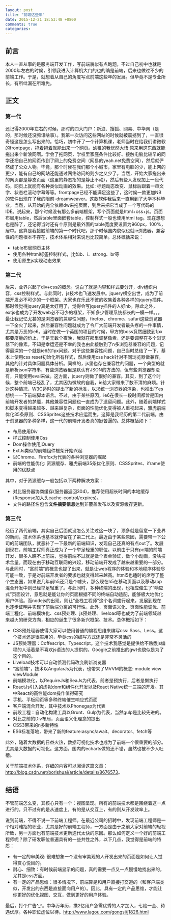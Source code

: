 ```yaml
---
layout: post
title: "前端这些年"
date: 2015-12-21 18:53:48 +0800
comments: true
categories: 
---
```


## 前言

本人一直从事的是服务端开发工作，写前端貌似有点跑题，不过自己初中也就是2000年左右的时候，引领我进入计算机大门的也的确是前端，后来也做过不少的前端工作。于是，就想着从自己的角度写点前端这些年的发展。但毕竟不是专业所长，有所纰漏在所难免。

<!--more-->

## 正文

### 第一代

还记得2000年左右的时候，那时的四大门户：新浪、搜狐、网易、中华网（是的，那时候还没腾讯啥事）。我第一次访问这些网站的时候就被震撼到了，一直很奇怪这是怎么写出来的。恰巧，初中开了一个计算机课，老师当时在给我们讲微软的frontpage，拖着拖着就能出来一个网页。幼稚的我恍然大悟:原来用这东西就能拖出来个新浪网啊。学会了拖网页，学校里家庭条件比较好、接触电脑比较早的同学还把自己的网页传到了网上的免费空间（网易的yeah.net免费空间），然后就俨然成了公众人物。毕竟，那个时候在我们那个小城市，家里有电脑的少，能上网的更少，能有自己的网站还能通过网络访问的则少之又少了。当然，开始大家拖出来的网页都是静态页面（这里的静态指的是静止不动），然后有些人发现加上一段代码，网页上就能有各种类似动画的效果。比如: 标题动态改变、鼠标后跟着一串文字、状态栏滚动字幕等等。frontpage已经不能满足这些了，这时候一款更加NB的软件出现在了我的眼前-dreamweaver。这款软件我后来一直用到了大学本科毕业，当然，从开始的完全依赖dw来拖页面，到后来把它当成了一个写代码的IDE。说起来，那个时候没有那么多前端框架，写个页面就是html+css+js。页面布局用table，然后table里面嵌套table，控制样式一般也使用html tag。现在想想也是醉了，还记得当时还有个原则是最外面的table宽度要设置为960px，100%，居中。这算是我接触前端的第一个时代吧，那个时候国内貌似也就ie浏览器，兼容性的问题根本不存在，技术体系相对来说也比较简单。总体概括来说：

- table布局网页主体
- 使用各种html标签控制样式，比如b、i、strong、br等
- 使用原生js实现动态效果

### 第二代

后来，业界兴起了div+css的概念。说白了就是内容和样式要分开，div组织内容，css控制样式。与此同时，js技术也飞速发展中。jquery横空出世，成为了前端开发必不可少的一个框架。大家也在乐此不彼的收集着各种各样的jquery插件。那时候觉得jquery真是太好用了，觉得会写jquery插件的人好nb。除此之外，extjs也成为了开发web必不可少的框架，不知多少管理系统都长的一模一样。。。最让我记忆尤甚的是浏览器的兼容性问题，firefox、chrome、safari这些浏览器一下全火了起来，然后兼容性问题就成为了令广大前端开发者最头疼的一件事情，尤其是万恶的ie6。当时在做一个英国的项目的时候，甲方的boss竟然细致到1px都要度量的份上，于是无数个夜晚，我就在那里调整像素，还是要调整在多个浏览器下的像素。不知是幸运还是不幸的我也由此接触到了n多浏览器兼容的问题，记得最深的一个就是ie6的1px问题。对于这些兼容性问题，自己当时总结了一下，基本上使用css reset初始化所有样式，然后使用css hack针对不同浏览器做兼容，其他的针对具体问题具体分析。同样的，js里也存在兼容性的问题，一个典型的就是解析json字符串，有些浏览器里是默认有JSON的方法的，但有些浏览器却没有，只能使用eval来做。这方面，jquery则做了很好的兼容。其实，到了这个时候，整个前端已经乱了，尤其因为微软的自我，ie给大家带来了数不清的麻烦。针对这种情况，W3C适时的提出了新的标准，以求统一浏览器的渲染，也推出了es想统一一下前端脚本语言。不过，由于某些原因，ie6在很长一段时间都曾是国内前端开发者的梦靥，其他兼容性问题也一直成为了遗留问题。此外，随着前端样式和脚本变得越来越多、越来越复杂，页面的性能优化变得被人重视起来，雅虎前端优化35条原则、CSSSprites这些技术应运而生。这算是我经历的第二代前端。由于浏览器的多种多样，这一代的前端开发者真的挺苦逼的。总体概括如下：

- 布局使用Div
- 样式控制使用Css
- Dom操作使用jQuery
- ExtJs类似的前端组件框架开始兴起
- 以Chrome、Firefox为代表的各种浏览器的崛起
- 前端的性能优化: 资源缓存、雅虎前端35条优化原则、CSSSprites、iframe使用的优缺点

其中，对于资源缓存一般包括以下两种解决方案：

- 对比服务器协商缓存(服务器返回304)，推荐使用超长时间的本地缓存(Response加入头cache-control/expires)。
- 文件的路径名包含**文件摘要信息**达到非覆盖发布以及资源缓存更新。

### 第三代

经历了两代前端，其实自己后面就没怎么关注过这一块了，顶多就是留意一下业界的新闻，技术体系也基本就停留在了第二代上。最近由于某些原因，需要带一下公司的前端团队，就恶补了一下最新的前端知识，发现自己还真的有点out了。发展到现在，前端工程师真正成为了一个举足轻重的职位。以前由于只有pc端的前端开发，很多人瞧不上前端，觉得前端不过就是做个表单验证，做个小动画，没啥技术含量。而现在由于移动互联网的兴起，移动前端开发成了越来越重要的一部分。与此同时，“富前端”的概念也提了出来，就是让web程序的体验和本地程序体验尽可能一致，于是对前端开发者的要求也就变得越来越高。html5也适时的席卷了整个生态圈，如果说几年前h5还只是个噱头，那么现在h5在移动页面以及移动app混合开发中则已经举足轻重了。与此同时，多种终端的出现，也相应催生了“响应式”页面设计，意思就是能让你的页面根据不同的终端自动适配，能够极大地优化用户体验。而nodejs的出现，则让“全栈工程师”这个名词盛行起来，发展到现在也逐步证明并实现了前后端分离的可行性。此外，页面语义化、页面性能调优、前端工程化、前端模块化、css预处理、js预处理、liveload等也成为了前端领域越来越火的研究方向，相应的诞生了很多新兴框架、技术。总体概括如下：

- CSS预处理器使得大家可以使用普通的编程思维来编写css: Sass、Less。这个技术还是很实用的，毕竟css的编写方式还是非常不灵活的
- JS预处理器：Coffescript、Typescript。这个技术我感觉是提供给不熟悉js编程的人活着是不喜欢js语法的人提供的。Google之前推出的gwt也貌似是为了这个目的。
- Liveload技术可以自动侦测代码改变刷新浏览器
- “富前端”，技术以AngularJs为代表，也带来了MVVM的概念: module view viewModule
- 前端模块化，以RequireJs和SeaJs为代表，前者是预执行，后者是懒执行
- ReactJs引入的虚拟dom和组件化开发以及React Native统一三端的开发。其中React的高性能dom操作值得研究
- 手机、平板网页等多种终端催生响应式页面
- 客户端混合开发，其中技术以Phonegap为代表
- 前段工程：自动化构建工具以Grunt、Gulp为代表，当然gulp是比较先进的。
- 对比之前的Div布局，页面语义化理念的提出
- CSS3带来的n多新特性
- ES6标准落地，带来了新的feature:async/await、decorator、fetch等

此外，随着大数据的日益火热，数据可视化技术也成为了前端一个很重要的部分。尤其是大数据的可视化。这方面，国内的echarts做的还不错，虽然也被不少人吐槽。

关于前端技术体系，详细的内容可以阅读这篇文章：<http://blog.csdn.net/borishuai/article/details/8676573>。

## 结语

不管前端怎么变，其核心只有一个：视图呈现。所有的前端技术都是围绕着这一点进行的。只不过有的是从速度上，有的是从交互上，有的则从开发效率上。

说到前端，不得不说一下前端工程师。在最近公司的招聘中，发现前端工程师是一个相对难招的职业，尤其是好的前端工程师，一方面是由于之前大家对前端的轻视所致，另一方面也有前端技术更新迭代太快的原因。那么如何定义一个好的前端工程师呢？除了研发职位普遍具有的一些共性之外，以下几点，我觉得是前端的特质：

- 有一定的审美观: 很难想象一个没有审美观的人开发出来的页面是如何让人觉得赏心悦目的。
- 耐心、细致：有时候前端显示的问题，真的需要一点又一点慢慢地找出来的，尤其是css方面。
- 有一定的产品思维：很多情况下，前端算是和用户直接打交道的（和客户端类似，开发出的东西是直接面向用户的）。因此，具有一定的产品思维，才能让你更好的优化视图、交互，做到更好的用户体验。

最后，打个广告^_^。中华万年历，携2亿用户急需优秀的人才加入，七险一金、待遇优厚。各种职位虚位以待。<http://www.lagou.com/gongsi/j1826.html>